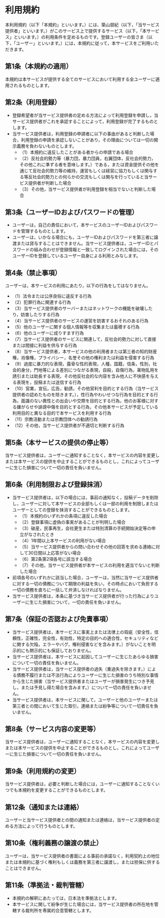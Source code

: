 # 利用規約

本利用規約（以下「本規約」といいます。）には、築山朋紀（以下，「当サービス提供者」といいます。）がこのサービス上で提供するサービス（以下，「本サービス」といいます。）の利用条件を定めるものです。登録ユーザーの皆さま（以下，「ユーザー」といいます。）には，本規約に従って，本サービスをご利用いただきます。



## 第1条（本規約の適用）

本規約は本サービスが提供する全てのサービスにおいて利用する全ユーザーに適用されるものとします。



## 第2条（利用登録）

- 登録希望者が当サービス提供者の定める方法によって利用登録を申請し，当サービス提供者がこれを承認することによって，利用登録が完了するものとします。
- 当サービス提供者は，利用登録の申請者に以下の事由があると判断した場合，利用登録の申請を承認しないことがあり，その理由については一切の開示義務を負わないものとします。
  - （1）本規約に違反したことがある者からの申請である場合
  - （2）反社会的勢力等（暴力団，暴力団員，右翼団体，反社会的勢力，その他これに準ずる者を意味します。）である，または資金提供その他を通じて反社会的勢力等の維持，運営もしくは経営に協力もしくは関与する等反社会的勢力との何らかの交流もしくは関与を行っていると当サービス提供者が判断した場合
  - （3）その他，当サービス提供者が利用登録を相当でないと判断した場合



## 第3条（ユーザーIDおよびパスワードの管理）

- ユーザーは，自己の責任において，本サービスのユーザーIDおよびパスワードを管理するものとします。
- ユーザーは，いかなる場合にも，ユーザーIDおよびパスワードを第三者に譲渡または貸与することはできません。当サービス提供者は，ユーザーIDとパスワードの組み合わせが登録情報と一致してログインされた場合には，そのユーザーIDを登録しているユーザー自身による利用とみなします。



## 第4条（禁止事項）

ユーザーは，本サービスの利用にあたり，以下の行為をしてはなりません。

- （1）法令または公序良俗に違反する行為
- （2）犯罪行為に関連する行為
- （3）当サービス提供者のサーバーまたはネットワークの機能を破壊したり，妨害したりする行為
- （4）当サービス提供者のサービスの運営を妨害するおそれのある行為
- （5）他のユーザーに関する個人情報等を収集または蓄積する行為
- （6）他のユーザーに成りすます行為
- （7）当サービス提供者のサービスに関連して，反社会的勢力に対して直接または間接に利益を供与する行為
- （8）当サービス提供者，本サービスの他の利用者または第三者の知的財産権，肖像権，プライバシー，名誉その他の権利または利益を侵害する行為
- （9）過度に暴力的な表現，露骨な性的表現，人種，国籍，信条，性別，社会的身分，門地等による差別につながる表現，自殺，自傷行為，薬物乱用を誘引または助長する表現，その他反社会的な内容を含み他人に不快感を与える表現を，投稿または送信する行為
- （10）営業，宣伝，広告，勧誘，その他営利を目的とする行為（当サービス提供者の認めたものを除きます。），性行為やわいせつな行為を目的とする行為，面識のない異性との出会いや交際を目的とする行為，他のお客様に対する嫌がらせや誹謗中傷を目的とする行為，その他本サービスが予定している利用目的と異なる目的で本サービスを利用する行為
- （11）宗教活動または宗教団体への勧誘行為
- （12）その他，当サービス提供者が不適切と判断する行為



## 第5条（本サービスの提供の停止等）

当サービス提供者は，ユーザーに通知することなく，本サービスの内容を変更しまたは本サービスの提供を中止することができるものとし，これによってユーザーに生じた損害について一切の責任を負いません。



## 第6条（利用制限および登録抹消）

- 当サービス提供者は，以下の場合には，事前の通知なく，投稿データを削除し，ユーザーに対して本サービスの全部もしくは一部の利用を制限しまたはユーザーとしての登録を抹消することができるものとします。
  - （1）本規約のいずれかの条項に違反した場合
  - （2）登録事項に虚偽の事実があることが判明した場合
  - （3）破産，民事再生，会社更生または特別清算の手続開始決定等の申立がなされたとき
  - （4）1年間以上本サービスの利用がない場合
  - （5）当サービス提供者からの問い合わせその他の回答を求める連絡に対して30日間以上応答がない場合
  - （6）第2条第2項各号に該当する場合
  - （7）その他，当サービス提供者が本サービスの利用を適当でないと判断した場合
- 前項各号のいずれかに該当した場合，ユーザーは，当然に当サービス提供者に対する一切の債務について期限の利益を失い，その時点において負担する一切の債務を直ちに一括して弁済しなければなりません。
- 当サービス提供者は，本条に基づき当サービス提供者が行った行為によりユーザーに生じた損害について，一切の責任を負いません。



## 第7条（保証の否認および免責事項）

- 当サービス提供者は，本サービスに事実上または法律上の瑕疵（安全性，信頼性，正確性，完全性，有効性，特定の目的への適合性，セキュリティなどに関する欠陥，エラーやバグ，権利侵害などを含みます。）がないことを明示的にも黙示的にも保証しておりません。
- 当サービス提供者は，本サービスに起因してユーザーに生じたあらゆる損害について一切の責任を負いません。
- 当サービス提供者は，当サービス提供者の過失（重過失を除きます。）による債務不履行または不法行為によりユーザーに生じた損害のうち特別な事情から生じた損害（当サービス提供者またはユーザーが損害発生につき予見し，または予見し得た場合を含みます。）について一切の責任を負いません。
- 当サービス提供者は，本サービスに関して，ユーザーと他のユーザーまたは第三者との間において生じた取引，連絡または紛争等について一切責任を負いません。



## 第8条（サービス内容の変更等）

当サービス提供者は，ユーザーに通知することなく，本サービスの内容を変更しまたは本サービスの提供を中止することができるものとし，これによってユーザーに生じた損害について一切の責任を負いません。



## 第9条（利用規約の変更）

当サービス提供者は，必要と判断した場合には，ユーザーに通知することなくいつでも本規約を変更することができるものとします。



## 第12条（通知または連絡）

ユーザーと当サービス提供者との間の通知または連絡は，当サービス提供者の定める方法によって行うものとします。



## 第10条（権利義務の譲渡の禁止）

ユーザーは，当サービス提供者の書面による事前の承諾なく，利用契約上の地位または本規約に基づく権利もしくは義務を第三者に譲渡し，または担保に供することはできません。



## 第11条（準拠法・裁判管轄）

- 本規約の解釈にあたっては，日本法を準拠法とします。
- 本サービスに関して紛争が生じた場合には，当サービス提供者の所在地を管轄する裁判所を専属的合意管轄とします。

